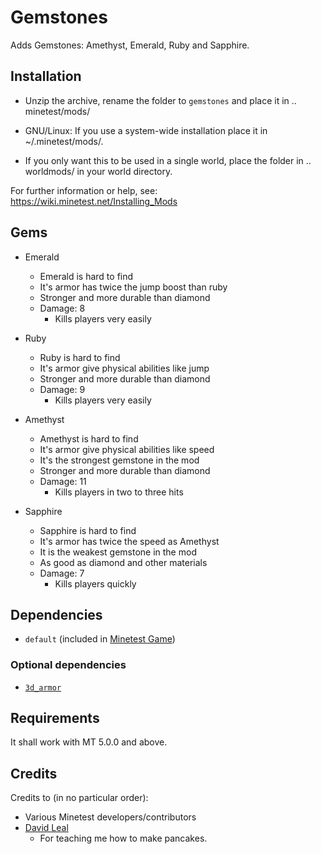 # Gemstones

Adds Gemstones: Amethyst, Emerald, Ruby and Sapphire.

## Installation

- Unzip the archive, rename the folder to `gemstones` and
place it in .. minetest/mods/

- GNU/Linux: If you use a system-wide installation place
    it in ~/.minetest/mods/.

- If you only want this to be used in a single world, place
    the folder in .. worldmods/ in your world directory.

For further information or help, see:\
<https://wiki.minetest.net/Installing_Mods>

## Gems

- Emerald

   - Emerald is hard to find 
   - It's armor has twice the jump boost than ruby
   - Stronger and more durable than diamond
   - Damage: 8
     - Kills players very easily

- Ruby

   - Ruby is hard to find 
   - It's armor give physical abilities like jump
   - Stronger and more durable than diamond
   - Damage: 9
     - Kills players very easily

- Amethyst

   - Amethyst is hard to find 
   - It's armor give physical abilities like speed
   - It's the strongest gemstone in the mod
   - Stronger and more durable than diamond
   - Damage: 11
     - Kills players in two to three hits

- Sapphire

   - Sapphire is hard to find 
   - It's armor has twice the speed as Amethyst
   - It is the weakest gemstone in the mod
   - As good as diamond and other materials
   - Damage: 7
     - Kills players quickly

## Dependencies

- `default` (included in [Minetest Game](https://github.com/minetest/minetest_game))
      
### Optional dependencies

- [`3d_armor`](https://github.com/minetest-mods/3d_armor)

## Requirements

It shall work with MT 5.0.0 and above.

## Credits

Credits to (in no particular order):

- Various Minetest developers/contributors
- [David Leal](https://github.com/Panquesito7)
  - For teaching me how to make pancakes.
